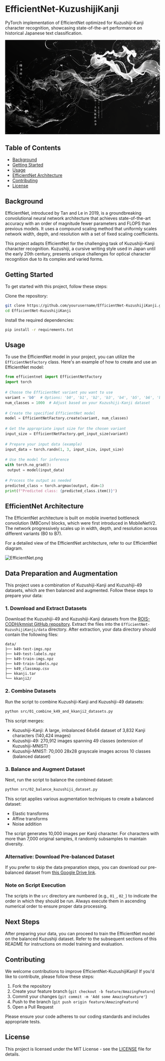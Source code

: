 # EfficientNet-KuzushijiKanji

PyTorch implementation of EfficientNet optimized for Kuzushiji-Kanji character recognition, showcasing state-of-the-art performance on historical Japanese text classification.

![EfficientNet-KuzushijiKanji.png](docs/EfficientNet-KuzushijiKanji.png)

## Table of Contents
- [Background](#background)
- [Getting Started](#getting-started)
- [Usage](#usage)
- [EfficientNet Architecture](#efficientnet-architecture)
- [Contributing](#contributing)
- [License](#license)

## Background

EfficientNet, introduced by Tan and Le in 2019, is a groundbreaking convolutional neural network architecture that achieves state-of-the-art accuracy with an order of magnitude fewer parameters and FLOPS than previous models. It uses a compound scaling method that uniformly scales network width, depth, and resolution with a set of fixed scaling coefficients.

This project adapts EfficientNet for the challenging task of Kuzushiji-Kanji character recognition. Kuzushiji, a cursive writing style used in Japan until the early 20th century, presents unique challenges for optical character recognition due to its complex and varied forms.

## Getting Started

To get started with this project, follow these steps:

Clone the repository:

```bash
git clone https://github.com/yourusername/EfficientNet-KuzushijiKanji.git
cd EfficientNet-KuzushijiKanji
```

Install the required dependencies:

```bash
pip install -r requirements.txt
```

## Usage

To use the EfficientNet model in your project, you can utilize the `EfficientNetFactory` class. Here's an example of how to create and use an EfficientNet model:

```python
from efficientnet import EfficientNetFactory
import torch

# Choose the EfficientNet variant you want to use
variant = 'b0'  # Options: 'b0', 'b1', 'b2', 'b3', 'b4', 'b5', 'b6', 'b7'
num_classes = 1000  # Adjust based on your Kuzushiji-Kanji dataset

# Create the specified EfficientNet model
model = EfficientNetFactory.create(variant, num_classes)

# Get the appropriate input size for the chosen variant
input_size = EfficientNetFactory.get_input_size(variant)

# Prepare your input data (example)
input_data = torch.randn(1, 3, input_size, input_size)

# Use the model for inference
with torch.no_grad():
 output = model(input_data)

# Process the output as needed
predicted_class = torch.argmax(output, dim=1)
print(f"Predicted class: {predicted_class.item()}")
```

## EfficientNet Architecture

The EfficientNet architecture is built on mobile inverted bottleneck convolution (MBConv) blocks, which were first introduced in MobileNetV2. The network progressively scales up in width, depth, and resolution across different variants (B0 to B7).

For a detailed view of the EfficientNet architecture, refer to our EfficientNet diagram. 

![EfficientNet.png](docs/EfficientNet.png)

## Data Preparation and Augmentation

This project uses a combination of Kuzushiji-Kanji and Kuzushiji-49 datasets, which are then balanced and augmented. Follow these steps to prepare your data:

### 1. Download and Extract Datasets

Download the Kuzushiji-49 and Kuzushiji-Kanji datasets from the [ROIS-CODH/kmnist GitHub repository](https://github.com/rois-codh/kmnist). Extract the files into the `EfficientNet-KuzushijiKanji/data` directory. After extraction, your data directory should contain the following files:

```text
data/
├── k49-test-imgs.npz
├── k49-test-labels.npz
├── k49-train-imgs.npz
├── k49-train-labels.npz
├── k49_classmap.csv
├── kkanji.tar
└── kkanji2/
```
### 2. Combine Datasets

Run the script to combine Kuzushiji-Kanji and Kuzushiji-49 datasets:

```bash
python src/01_combine_k49_and_kkanji2_datasets.py
```

This script merges:
- Kuzushiji-Kanji: A large, imbalanced 64x64 dataset of 3,832 Kanji characters (140,424 images)
- Kuzushiji-49: 270,912 images spanning 49 classes (extension of Kuzushiji-MNIST)
- Kuzushiji-MNIST: 70,000 28x28 grayscale images across 10 classes (balanced dataset)

### 3. Balance and Augment Dataset

Next, run the script to balance the combined dataset:

```bash
python src/02_balance_kuzushiji_dataset.py
```

This script applies various augmentation techniques to create a balanced dataset:
- Elastic transforms
- Affine transforms
- Noise addition

The script generates 10,000 images per Kanji character. For characters with more than 7,000 original samples, it randomly subsamples to maintain diversity.

### Alternative: Download Pre-balanced Dataset

If you prefer to skip the data preparation steps, you can download our pre-balanced dataset from [this Google Drive link](#).

### Note on Script Execution

The scripts in the `src` directory are numbered (e.g., `01_`, `02_`) to indicate the order in which they should be run. Always execute them in ascending numerical order to ensure proper data processing.

## Next Steps

After preparing your data, you can proceed to train the EfficientNet model on the balanced Kuzushiji dataset. Refer to the subsequent sections of this README for instructions on model training and evaluation.

## Contributing

We welcome contributions to improve EfficientNet-KuzushijiKanji! If you'd like to contribute, please follow these steps:

1. Fork the repository
2. Create your feature branch (`git checkout -b feature/AmazingFeature`)
3. Commit your changes (`git commit -m 'Add some AmazingFeature'`)
4. Push to the branch (`git push origin feature/AmazingFeature`)
5. Open a Pull Request

Please ensure your code adheres to our coding standards and includes appropriate tests.

## License

This project is licensed under the MIT License - see the [LICENSE](LICENSE) file for details.
